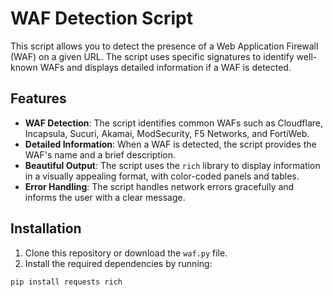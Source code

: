 # WAF Detection Script

This script allows you to detect the presence of a Web Application Firewall (WAF) on a given URL. The script uses specific signatures to identify well-known WAFs and displays detailed information if a WAF is detected.

## Features

- **WAF Detection**: The script identifies common WAFs such as Cloudflare, Incapsula, Sucuri, Akamai, ModSecurity, F5 Networks, and FortiWeb.
- **Detailed Information**: When a WAF is detected, the script provides the WAF's name and a brief description.
- **Beautiful Output**: The script uses the `rich` library to display information in a visually appealing format, with color-coded panels and tables.
- **Error Handling**: The script handles network errors gracefully and informs the user with a clear message.

## Installation

1. Clone this repository or download the `waf.py` file.
2. Install the required dependencies by running:

```bash
pip install requests rich
